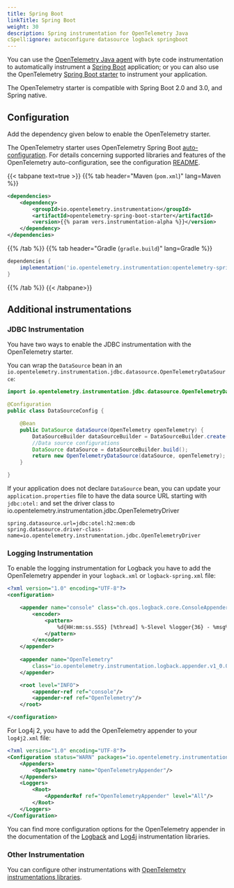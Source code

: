 ```yaml
---
title: Spring Boot
linkTitle: Spring Boot
weight: 30
description: Spring instrumentation for OpenTelemetry Java
cSpell:ignore: autoconfigure datasource logback springboot
---
```


You can use the [OpenTelemetry Java agent](..) with byte code instrumentation to
automatically instrument a [Spring Boot](https://spring.io/projects/spring-boot)
application; or you can also use the OpenTelemetry [Spring Boot starter] to
instrument your application.

[Spring Boot starter]:
  https://docs.spring.io/spring-boot/docs/current/reference/htmlsingle/#using.build-systems.starters

The OpenTelemetry starter is compatible with Spring Boot 2.0 and 3.0, and Spring
native.

## Configuration

Add the dependency given below to enable the OpenTelemetry starter.

The OpenTelemetry starter uses OpenTelemetry Spring Boot [auto-configuration].
For details concerning supported libraries and features of the OpenTelemetry
auto-configuration, see the configuration [README].

[auto-configuration]:
  https://docs.spring.io/spring-boot/docs/current/reference/html/using.html#using.auto-configuration
[README]:
  https://github.com/open-telemetry/opentelemetry-java-instrumentation/blob/main/instrumentation/spring/spring-boot-autoconfigure/README.md#features

{{< tabpane text=true >}} {{% tab header="Maven (`pom.xml`)" lang=Maven %}}

```xml
<dependencies>
	<dependency>
		<groupId>io.opentelemetry.instrumentation</groupId>
		<artifactId>opentelemetry-spring-boot-starter</artifactId>
		<version>{{% param vers.instrumentation-alpha %}}</version>
	</dependency>
</dependencies>
```

{{% /tab %}} {{% tab header="Gradle (`gradle.build`)" lang=Gradle %}}

```groovy
dependencies {
	implementation('io.opentelemetry.instrumentation:opentelemetry-spring-boot-starter:{{% param vers.instrumentation-alpha %}}')
}
```

{{% /tab %}} {{< /tabpane>}}

## Additional instrumentations

### JDBC Instrumentation

You have two ways to enable the JDBC instrumentation with the OpenTelemetry
starter.

You can wrap the `DataSource` bean in an
`io.opentelemetry.instrumentation.jdbc.datasource.OpenTelemetryDataSource`:

```java
import io.opentelemetry.instrumentation.jdbc.datasource.OpenTelemetryDataSource;

@Configuration
public class DataSourceConfig {

	@Bean
	public DataSource dataSource(OpenTelemetry openTelemetry) {
		DataSourceBuilder dataSourceBuilder = DataSourceBuilder.create();
		//Data source configurations
		DataSource dataSource = dataSourceBuilder.build();
		return new OpenTelemetryDataSource(dataSource, openTelemetry);
	}

}
```

If your application does not declare `DataSource` bean, you can update your
`application.properties` file to have the data source URL starting with
`jdbc:otel:` and set the driver class to
io.opentelemetry.instrumentation.jdbc.OpenTelemetryDriver

```properties
spring.datasource.url=jdbc:otel:h2:mem:db
spring.datasource.driver-class-name=io.opentelemetry.instrumentation.jdbc.OpenTelemetryDriver
```

### Logging Instrumentation

To enable the logging instrumentation for Logback you have to add the OpenTelemetry appender in your `logback.xml` or `logback-spring.xml` file:

```xml
<?xml version="1.0" encoding="UTF-8"?>
<configuration>

	<appender name="console" class="ch.qos.logback.core.ConsoleAppender">
		<encoder>
			<pattern>
				%d{HH:mm:ss.SSS} [%thread] %-5level %logger{36} - %msg%n
			</pattern>
		</encoder>
	</appender>
	
	<appender name="OpenTelemetry"
		class="io.opentelemetry.instrumentation.logback.appender.v1_0.OpenTelemetryAppender">
	</appender>

	<root level="INFO">
		<appender-ref ref="console"/>
		<appender-ref ref="OpenTelemetry"/>
	</root>

</configuration>
```

For Log4j 2, you have to add the OpenTelemetry appender to your `log4j2.xml` file:

```xml
<?xml version="1.0" encoding="UTF-8"?>
<Configuration status="WARN" packages="io.opentelemetry.instrumentation.log4j.appender.v2_17">
	<Appenders>
		<OpenTelemetry name="OpenTelemetryAppender"/>
	</Appenders>
	<Loggers>
		<Root>
			<AppenderRef ref="OpenTelemetryAppender" level="All"/>
		</Root>
	</Loggers>
</Configuration>
```

You can find more configuration options for the OpenTelemetry appender in the documentation of the 
[Logback](https://github.com/open-telemetry/opentelemetry-java-instrumentation/blob/main/instrumentation/logback/logback-appender-1.0/library/README.md)
and
[Log4j](https://github.com/open-telemetry/opentelemetry-java-instrumentation/blob/main/instrumentation/log4j/log4j-appender-2.17/library/README.md)
instrumentation libraries.


### Other Instrumentation

You can configure other instrumentations with
[OpenTelemetry instrumentations libraries](https://github.com/open-telemetry/opentelemetry-java-instrumentation/blob/main/docs/supported-libraries.md#libraries--frameworks).
